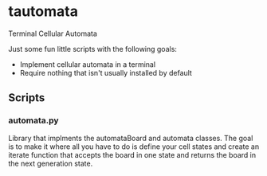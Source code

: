 # tautomata
Terminal Cellular Automata

Just some fun little scripts with the following goals:

 - Implement cellular automata in a terminal
 - Require nothing that isn't usually installed by default


## Scripts

### automata.py
Library that implments the automataBoard and automata classes.  The goal is to make it where all you have to do is define your cell states and create an iterate function that accepts the board in one state and returns the board in the next generation state.


